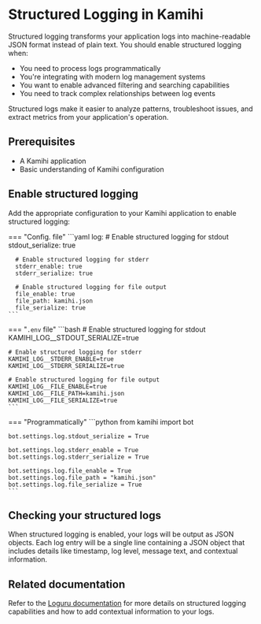 # Structured Logging in Kamihi

Structured logging transforms your application logs into machine-readable JSON format instead of plain text. You should enable structured logging when:

- You need to process logs programmatically
- You're integrating with modern log management systems
- You want to enable advanced filtering and searching capabilities
- You need to track complex relationships between log events

Structured logs make it easier to analyze patterns, troubleshoot issues, and extract metrics from your application's operation.

## Prerequisites

- A Kamihi application
- Basic understanding of Kamihi configuration

## Enable structured logging

Add the appropriate configuration to your Kamihi application to enable structured logging:

=== "Config. file"
    ```yaml
    log:
      # Enable structured logging for stdout
      stdout_serialize: true

      # Enable structured logging for stderr
      stderr_enable: true
      stderr_serialize: true

      # Enable structured logging for file output
      file_enable: true
      file_path: kamihi.json
      file_serialize: true
    ```
=== "`.env` file"
    ```bash
    # Enable structured logging for stdout
    KAMIHI_LOG__STDOUT_SERIALIZE=true

    # Enable structured logging for stderr
    KAMIHI_LOG__STDERR_ENABLE=true
    KAMIHI_LOG__STDERR_SERIALIZE=true

    # Enable structured logging for file output
    KAMIHI_LOG__FILE_ENABLE=true
    KAMIHI_LOG__FILE_PATH=kamihi.json
    KAMIHI_LOG__FILE_SERIALIZE=true
    ```
=== "Programmatically"
    ```python
    from kamihi import bot
    
    bot.settings.log.stdout_serialize = True

    bot.settings.log.stderr_enable = True
    bot.settings.log.stderr_serialize = True

    bot.settings.log.file_enable = True
    bot.settings.log.file_path = "kamihi.json"
    bot.settings.log.file_serialize = True
    ```

## Checking your structured logs

When structured logging is enabled, your logs will be output as JSON objects. Each log entry will be a single line containing a JSON object that includes details like timestamp, log level, message text, and contextual information.

## Related documentation

Refer to the [Loguru documentation](https://loguru.readthedocs.io/en/stable/overview.html#structured-logging-as-needed) for more details on structured logging capabilities and how to add contextual information to your logs.

